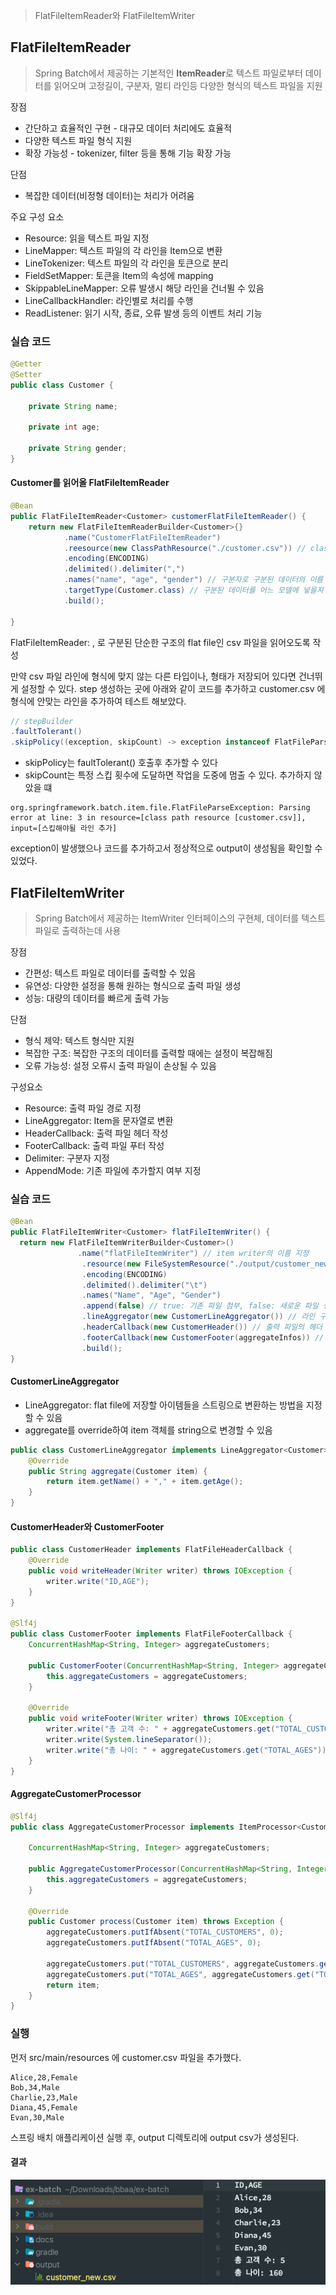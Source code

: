 > FlatFileItemReader와 FlatFileItemWriter

## FlatFileItemReader
> Spring Batch에서 제공하는 기본적인 **ItemReader**로 텍스트 파일로부터 데이터를 읽어오며 고정길이, 구분자, 멀티 라인등 다양한 형식의 텍스트 파일을 지원

장점
- 간단하고 효율적인 구현 - 대규모 데이터 처리에도 효율적
- 다양한 텍스트 파일 형식 지원
- 확장 가능성 - tokenizer, filter 등을 통해 기능 확장 가능

단점
- 복잡한 데이터(비정형 데이터)는 처리가 어려움

주요 구성 요소
- Resource: 읽을 텍스트 파일 지정
- LineMapper: 텍스트 파일의 각 라인을 Item으로 변환
- LineTokenizer: 텍스트 파일의 각 라인을 토큰으로 분리
- FieldSetMapper: 토큰을 Item의 속성에 mapping
- SkippableLineMapper: 오류 발생시 해당 라인을 건너뛸 수 있음
- LineCallbackHandler: 라인별로 처리를 수행
- ReadListener: 읽기 시작, 종료, 오류 발생 등의 이벤트 처리 기능

### 실습 코드
``` java
@Getter
@Setter
public class Customer {

	private String name;

	private int age;

	private String gender;
}
```
#### Customer를 읽어올 FlatFileItemReader
``` java
@Bean
public FlatFileItemReader<Customer> customerFlatFileItemReader() {
	return new FlatFileItemReaderBuilder<Customer>{}
			.name("CustomerFlatFileItemReader")
			.reesource(new ClassPathResource("./customer.csv")) // classPath 내부에 존재하는 csv 읽어오기
			.encoding(ENCODING)
			.delimited().delimiter(",")
			.names("name", "age", "gender") // 구분자로 구분된 데이터의 이름 지정
			.targetType(Customer.class) // 구분된 데이터를 어느 모델에 넣을지 클래스 타입 지정
			.build();
			
}
```

FlatFileItemReader: , 로 구분된 단순한 구조의 flat file인 csv 파일을 읽어오도록 작성

만약 csv 파일 라인에 형식에 맞지 않는 다른 타입이나, 형태가 저장되어 있다면 건너뛰게 설정할 수 있다. step 생성하는 곳에 아래와 같이 코드를 추가하고 customer.csv 에 형식에 안맞는 라인을 추가하여 테스트 해보았다.
``` java
// stepBuilder
.faultTolerant()
.skipPolicy((exception, skipCount) -> exception instanceof FlatFileParseException) // ...
```
- skipPolicy는 faultTolerant() 호출후 추가할 수 있다
- skipCount는 특정 스킵 횟수에 도달하면 작업을 도중에 멈출 수 있다.
추가하지 않았을 떄
```
org.springframework.batch.item.file.FlatFileParseException: Parsing error at line: 3 in resource=[class path resource [customer.csv]], input=[스킵해야될 라인 추가]
```
exception이 발생했으나 코드를 추가하고서 정상적으로 output이 생성됨을 확인할 수 있었다.

## FlatFileItemWriter
> Spring Batch에서 제공하는 ItemWriter 인터페이스의 구현체, 데이터를 텍스트 파일로 출력하는데 사용

장점
- 간편성: 텍스트 파일로 데이터를 출력할 수 있음
- 유연성: 다양한 설정을 통해 원하는 형식으로 출력 파일 생성
- 성능: 대량의 데이터를 빠르게 출력 가능

단점
- 형식 제약: 텍스트 형식만 지원
- 복잡한 구조: 복잡한 구조의 데이터를 출력할 때에는 설정이 복잡해짐
- 오류 가능성: 설정 오류시 출력 파일이 손상될 수 있음

구성요소
- Resource: 출력 파일 경로 지정
- LineAggregator: Item을 문자열로 변환
- HeaderCallback: 출력 파일 헤더 작성
- FooterCallback: 출력 파일 푸터 작성
- Delimiter: 구분자 지정
- AppendMode: 기존 파일에 추가할지 여부 지정

### 실습 코드
``` java
@Bean
public FlatFileItemWriter<Customer> flatFileItemWriter() {
  return new FlatFileItemWriterBuilder<Customer>()
               .name("flatFileItemWriter") // item writer의 이름 지정
                .resource(new FileSystemResource("./output/customer_new.csv")) // 저장할 최종 파일 이름
                .encoding(ENCODING)
                .delimited().delimiter("\t")
                .names("Name", "Age", "Gender")
                .append(false) // true: 기존 파일 첨부, false: 새로운 파일 생성
                .lineAggregator(new CustomerLineAggregator()) // 라인 구분자 지정
                .headerCallback(new CustomerHeader()) // 출력 파일의 헤더 지정
                .footerCallback(new CustomerFooter(aggregateInfos)) // 출력 파일의 푸터를 지정
                .build();
}
```

#### CustomerLineAggregator
- LineAggregator: flat file에 저장할 아이템들을 스트링으로 변환하는 방법을 지정할 수 있음
- aggregate를 override하여 item 객체를 string으로 변경할 수 있음
``` java
public class CustomerLineAggregator implements LineAggregator<Customer> {
    @Override
    public String aggregate(Customer item) {
        return item.getName() + "," + item.getAge();
    }
}
```

#### CustomerHeader와 CustomerFooter
``` java
public class CustomerHeader implements FlatFileHeaderCallback {
    @Override
    public void writeHeader(Writer writer) throws IOException {
        writer.write("ID,AGE");
    }
}

@Slf4j
public class CustomerFooter implements FlatFileFooterCallback {
    ConcurrentHashMap<String, Integer> aggregateCustomers;

    public CustomerFooter(ConcurrentHashMap<String, Integer> aggregateCustomers) {
        this.aggregateCustomers = aggregateCustomers;
    }

    @Override
    public void writeFooter(Writer writer) throws IOException {
        writer.write("총 고객 수: " + aggregateCustomers.get("TOTAL_CUSTOMERS"));
        writer.write(System.lineSeparator());
        writer.write("총 나이: " + aggregateCustomers.get("TOTAL_AGES"));
    }
}
```

#### AggregateCustomerProcessor
``` java
@Slf4j
public class AggregateCustomerProcessor implements ItemProcessor<Customer, Customer> {

    ConcurrentHashMap<String, Integer> aggregateCustomers;

    public AggregateCustomerProcessor(ConcurrentHashMap<String, Integer> aggregateCustomers) {
        this.aggregateCustomers = aggregateCustomers;
    }

    @Override
    public Customer process(Customer item) throws Exception {
        aggregateCustomers.putIfAbsent("TOTAL_CUSTOMERS", 0);
        aggregateCustomers.putIfAbsent("TOTAL_AGES", 0);

        aggregateCustomers.put("TOTAL_CUSTOMERS", aggregateCustomers.get("TOTAL_CUSTOMERS") + 1);
        aggregateCustomers.put("TOTAL_AGES", aggregateCustomers.get("TOTAL_AGES") + item.getAge());
        return item;
    }
}
```

### 실행
먼저 src/main/resources 에 customer.csv 파일을 추가했다.
``` csv
Alice,28,Female
Bob,34,Male
Charlie,23,Male
Diana,45,Female
Evan,30,Male
```
스프링 배치 애플리케이션 실행 후, output 디렉토리에 output csv가 생성된다.
#### 결과
![](./src/img_4_2.png)